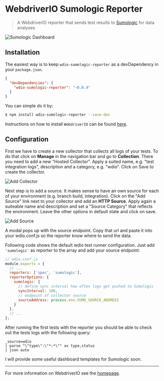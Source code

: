 WebdriverIO Sumologic Reporter
==============================

> A WebdriverIO reporter that sends test results to [Sumologic](https://www.sumologic.com/) for data analyses

![Sumologic Dashboard](http://webdriver.io/images/sumologic.png "Sumologic Dashboard")

## Installation

The easiest way is to keep `wdio-sumologic-reporter` as a devDependency in your `package.json`.

```json
{
  "devDependencies": {
    "wdio-sumologic-reporter": "~0.0.4"
  }
}
```

You can simple do it by:

```sh
$ npm install wdio-sumologic-reporter --save-dev
```

Instructions on how to install `WebdriverIO` can be found [here](http://webdriver.io/guide/getstarted/install.html).

## Configuration

First we have to create a new collector that collects all logs of your tests. To do that click on __Manage__ in the navigation bar and go to __Collection__. There you need to add a new "Hosted Collector". Apply a suited name, e.g. "test integration logs", description and a category, e.g. "wdio". Click on Save to create the collector.

![Add Collector](http://webdriver.io/images/sumo-collector.png "Add Collector")

Next step is to add a source. It makes sense to have an own source for each of your environment (e.g. branch build, integration). Click on the "Add Source" link next to your collector and add an __HTTP Source__. Apply again a suiteable name and description and set a "Source Category" that reflects the environment. Leave the other options in default state and click on save.

![Add Source](http://webdriver.io/images/sumo-source.png "Add Source")

A modal pops up with the source endpoint. Copy that url and paste it into your wdio.conf.js so the reporter know where to send the data.

Following code shows the default wdio test runner configuration. Just add `'sumologic'` as reporter to the array and add your source endpoint:

```js
// wdio.conf.js
module.exports = {
  // ...
  reporters: ['spec', 'sumologic'],
  reporterOptions: {
    sumologic: {
      // define sync interval how often logs get pushed to Sumologic
      syncInterval: 100,
      // endpoint of collector source
      sourceAddress: process.env.SUMO_SOURCE_ADDRESS
    }
  },
  // ...
};
```

After running the first tests with the reporter you should be able to check out the tests logs with the following query:

```
_source=wdio
| parse "\"type\":\"*:*\"" as type,status
| json auto
```

I will provide some useful dashboard templates for Sumologic soon.

----

For more information on WebdriverIO see the [homepage](http://webdriver.io).
